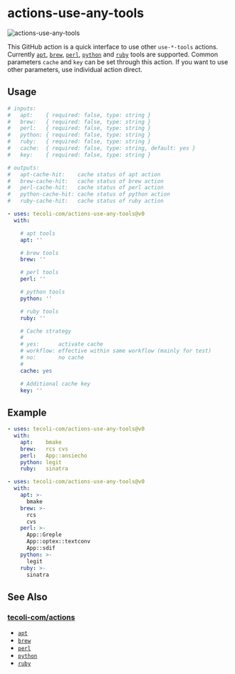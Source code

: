 # actions-use-any-tools

![actions-use-any-tools](https://github.com/tecoli-com/actions-use-any-tools/actions/workflows/test.yml/badge.svg)

This GitHub action is a quick interface to use other `use-*-tools`
actions.  Currently
[`apt`](https://github.com/tecoli-com/actions-use-apt-tools),
[`brew`](https://github.com/tecoli-com/actions-use-brew-tools),
[`perl`](https://github.com/tecoli-com/actions-use-perl-tools),
[`python`](https://github.com/tecoli-com/actions-use-python-tools)
and
[`ruby`](https://github.com/tecoli-com/actions-use-ruby-tools)
tools are supported.  Common parameters `cache` and `key` can be
set through this action.  If you want to use other parameters, use
individual action direct.

## Usage

```yaml
# inputs:
#   apt:    { required: false, type: string }
#   brew:   { required: false, type: string }
#   perl:   { required: false, type: string }
#   python: { required: false, type: string }
#   ruby:   { required: false, type: string }
#   cache:  { required: false, type: string, default: yes }
#   key:    { required: false, type: string }

# outputs:
#   apt-cache-hit:    cache status of apt action
#   brew-cache-hit:   cache status of brew action
#   perl-cache-hit:   cache status of perl action
#   python-cache-hit: cache status of python action
#   ruby-cache-hit:   cache status of ruby action

- uses: tecoli-com/actions-use-any-tools@v0
  with:

    # apt tools
    apt: ''

    # brew tools
    brew: ''

    # perl tools
    perl: ''

    # python tools
    python: ''

    # ruby tools
    ruby: ''

    # Cache strategy
    #
    # yes:      activate cache
    # workflow: effective within same workflow (mainly for test)
    # no:       no cache
    #
    cache: yes

    # Additional cache key
    key: ''

```

## Example

```yaml
- uses: tecoli-com/actions-use-any-tools@v0
  with:
    apt:    bmake
    brew:   rcs cvs
    perl:   App::ansiecho
    python: legit
    ruby:   sinatra
```

```yaml
- uses: tecoli-com/actions-use-any-tools@v0
  with:
    apt: >-
      bmake
    brew: >-
      rcs
      cvs
    perl: >-
      App::Greple
      App::optex::textconv
      App::sdif
    python: >-
      legit
    ruby: >-
      sinatra
```

## See Also

### [tecoli-com/actions](https://github.com/tecoli-com/actions)

- [`apt`](https://github.com/tecoli-com/actions-use-apt-tools)
- [`brew`](https://github.com/tecoli-com/actions-use-brew-tools)
- [`perl`](https://github.com/tecoli-com/actions-use-perl-tools)
- [`python`](https://github.com/tecoli-com/actions-use-python-tools)
- [`ruby`](https://github.com/tecoli-com/actions-use-ruby-tools)
